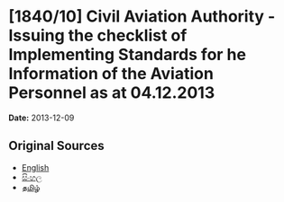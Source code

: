 # [1840/10] Civil Aviation Authority - Issuing the checklist of Implementing Standards for he Information of the Aviation Personnel as at 04.12.2013

**Date:** 2013-12-09

## Original Sources

- [English](https://documents.gov.lk/view/extra-gazettes/2013/12/1840-10_E.pdf)
- [සිංහල](https://documents.gov.lk/view/extra-gazettes/2013/12/1840-10_S.pdf)
- [தமிழ்](https://documents.gov.lk/view/extra-gazettes/2013/12/1840-10_T.pdf)
